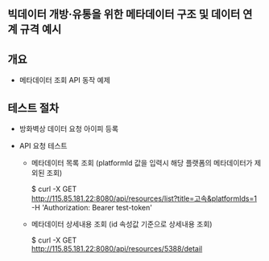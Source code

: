 ## 빅데이터 개방‧유통을 위한 메타데이터 구조 및 데이터 연계 규격 예시

## 개요 
- 메타데이터 조회 API 동작 예제 

## 테스트 절차
- 방화벽상 데이터 요청 아이피 등록

- API 요청 테스트
  - 메타데이터 목록 조회 (platformId 값을 입력시 해당 플랫폼의 메타데이터가 제외된 조회)
    
      $ curl -X GET \
        http://115.85.181.22:8080/api/resources/list?title=고속&platformIds=1
		    -H 'Authorization: Bearer test-token'
        
  - 메타데이터 상세내용 조회 (id 속성값 기준으로 상세내용 조회)
    
      $ curl -X GET \
        http://115.85.181.22:8080/api/resources/5388/detail
    
